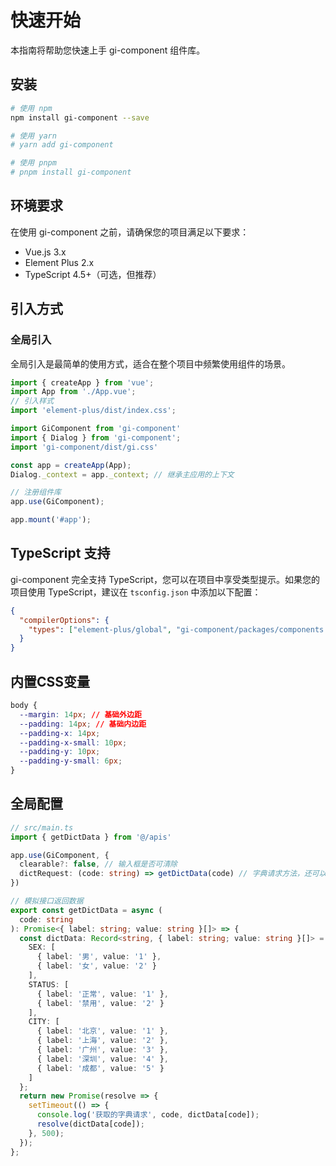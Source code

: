 # 快速开始

本指南将帮助您快速上手 gi-component 组件库。

## 安装

```bash
# 使用 npm
npm install gi-component --save

# 使用 yarn
# yarn add gi-component

# 使用 pnpm
# pnpm install gi-component
```

## 环境要求

在使用 gi-component 之前，请确保您的项目满足以下要求：

- Vue.js 3.x
- Element Plus 2.x
- TypeScript 4.5+（可选，但推荐）

## 引入方式

### 全局引入

全局引入是最简单的使用方式，适合在整个项目中频繁使用组件的场景。

```js
import { createApp } from 'vue';
import App from './App.vue';
// 引入样式
import 'element-plus/dist/index.css';

import GiComponent from 'gi-component'
import { Dialog } from 'gi-component';
import 'gi-component/dist/gi.css'

const app = createApp(App);
Dialog._context = app._context; // 继承主应用的上下文

// 注册组件库
app.use(GiComponent);

app.mount('#app');
```

## TypeScript 支持

gi-component 完全支持 TypeScript，您可以在项目中享受类型提示。如果您的项目使用 TypeScript，建议在 `tsconfig.json` 中添加以下配置：

```json
{
  "compilerOptions": {
    "types": ["element-plus/global", "gi-component/packages/components.d.ts"]
  }
}
```

## 内置CSS变量

```css
body {
  --margin: 14px; // 基础外边距
  --padding: 14px; // 基础内边距
  --padding-x: 14px;
  --padding-x-small: 10px;
  --padding-y: 10px;
  --padding-y-small: 6px;
}
```

## 全局配置

```ts
// src/main.ts
import { getDictData } from '@/apis'

app.use(GiComponent, {
  clearable?: false, // 输入框是否可清除
  dictRequest: (code: string) => getDictData(code) // 字典请求方法，还可以做一些持久化的处理，以及数据过滤
})
```

```ts
// 模拟接口返回数据
export const getDictData = async (
  code: string
): Promise<{ label: string; value: string }[]> => {
  const dictData: Record<string, { label: string; value: string }[]> = {
    SEX: [
      { label: '男', value: '1' },
      { label: '女', value: '2' }
    ],
    STATUS: [
      { label: '正常', value: '1' },
      { label: '禁用', value: '2' }
    ],
    CITY: [
      { label: '北京', value: '1' },
      { label: '上海', value: '2' },
      { label: '广州', value: '3' },
      { label: '深圳', value: '4' },
      { label: '成都', value: '5' }
    ]
  };
  return new Promise(resolve => {
    setTimeout(() => {
      console.log('获取的字典请求', code, dictData[code]);
      resolve(dictData[code]);
    }, 500);
  });
};
```
